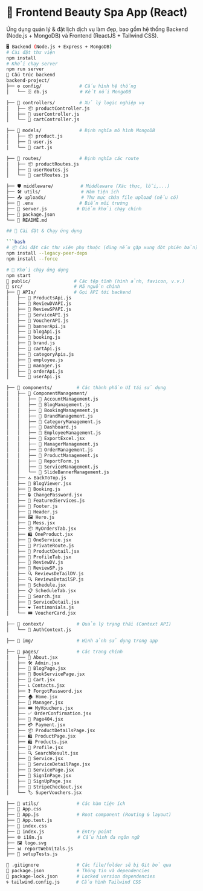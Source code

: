 # 🌟 Frontend Beauty Spa App (React)

Ứng dụng quản lý & đặt lịch dịch vụ làm đẹp, bao gồm hệ thống Backend (Node.js + MongoDB) và Frontend (ReactJS + Tailwind CSS).

```bash
🖥️ Backend (Node.js + Express + MongoDB)
# Cài đặt thư viện
npm install
# Khởi chạy server
npm run server
📁 Cấu trúc backend
backend-project/
├── ⚙️ config/              # Cấu hình hệ thống
│   └── 🗄️ db.js            # Kết nối MongoDB

├── 📂 controllers/         # Xử lý logic nghiệp vụ
│   ├── 📦 productController.js
│   ├── 👤 userController.js
│   └── 🛒 cartController.js

├── 📂 models/              # Định nghĩa mô hình MongoDB
│   ├── 📦 product.js
│   ├── 👤 user.js
│   └── 🛒 cart.js

├── 📂 routes/              # Định nghĩa các route
│   ├── 📦 productRoutes.js
│   ├── 👤 userRoutes.js
│   └── 🛒 cartRoutes.js

├── 🛡️ middleware/          # Middleware (Xác thực, lỗi,...)
├── 🛠️ utils/               # Hàm tiện ích
├── 📤 uploads/             # Thư mục chứa file upload (nếu có)
├── 🧪 .env                 # Biến môi trường
├── 🚀 server.js           # Điểm khởi chạy chính
├── 📄 package.json
└── 📘 README.md

## 🚀 Cài đặt & Chạy ứng dụng

```bash
# 📦 Cài đặt các thư viện phụ thuộc (dùng nếu gặp xung đột phiên bản)
npm install --legacy-peer-deps
npm install --force

# 🚀 Khởi chạy ứng dụng
npm start
📁 public/                # Các tệp tĩnh (hình ảnh, favicon, v.v.)
📁 src/                   # Mã nguồn chính
├── 📁 APIs/              # Gọi API tới backend
│   ├── 🧾 ProductsApi.js
│   ├── 🧾 ReviewDVAPI.js
│   ├── 🧾 ReviewSPAPI.js
│   ├── 🧾 ServiceAPI.js
│   ├── 🧾 VoucherAPI.js
│   ├── 🧾 bannerApi.js
│   ├── 🧾 blogApi.js
│   ├── 🧾 booking.js
│   ├── 🧾 brand.js
│   ├── 🧾 cartApi.js
│   ├── 🧾 categoryApis.js
│   ├── 🧾 employee.js
│   ├── 🧾 manager.js
│   ├── 🧾 orderApi.js
│   └── 🧾 userApi.js

├── 📁 components/         # Các thành phần UI tái sử dụng
│   ├── 📁 ComponentManagement/
│   │   ├── 🧩 AccountManagement.js
│   │   ├── 🧩 BlogManagement.js
│   │   ├── 🧩 BookingManagement.js
│   │   ├── 🧩 BrandManagement.js
│   │   ├── 🧩 CategoryManagement.js
│   │   ├── 🧩 Dashboard.js
│   │   ├── 🧩 EmployeeManagement.js
│   │   ├── 🧩 ExportExcel.jsx
│   │   ├── 🧩 ManagerManagement.js
│   │   ├── 🧩 OrderManagement.js
│   │   ├── 🧩 ProductManagement.js
│   │   ├── 🧩 ReportForm.js
│   │   ├── 🧩 ServiceManagement.js
│   │   └── 🧩 SlideBannerManagement.js
│   ├── 🔝 BackToTop.js
│   ├── 📖 BlogViewer.jsx
│   ├── 📝 Booking.js
│   ├── 🔒 ChangePassword.jsx
│   ├── 🌟 FeaturedServices.js
│   ├── 📄 Footer.js
│   ├── 🧭 Header.js
│   ├── 🖼️ Hero.js
│   ├── 💬 Mess.jsx
│   ├── 📦 MyOrdersTab.jsx
│   ├── 🛍️ OneProduct.jsx
│   ├── 💆 OneService.jsx
│   ├── 🔐 PrivateRoute.js
│   ├── 🛒 ProductDetail.jsx
│   ├── 👤 ProfileTab.jsx
│   ├── 🌸 ReviewDV.js
│   ├── 💇 ReviewSP.js
│   ├── 🔍 ReviewsDeTailDV.js
│   ├── 🔍 ReviewsDetailSP.js
│   ├── 📅 Schedule.jsx
│   ├── 📋 ScheduleTab.jsx
│   ├── 🔎 Search.jsx
│   ├── 💄 ServiceDetail.jsx
│   ├── ❤️ Testimonials.js
│   └── 🎟️ VoucherCard.jsx

├── 📁 context/            # Quản lý trạng thái (Context API)
│   └── 🧠 AuthContext.js

├── 📁 img/                # Hình ảnh sử dụng trong app

├── 📁 pages/              # Các trang chính
│   ├── 📄 About.jsx
│   ├── 🛠️ Admin.jsx
│   ├── 📰 BlogPage.jsx
│   ├── 📅 BookServicePage.jsx
│   ├── 🛒 Cart.jsx
│   ├── 📞 Contacts.jsx
│   ├── ❓ ForgotPassword.jsx
│   ├── 🏠 Home.jsx
│   ├── 👔 Manager.jsx
│   ├── 🎟️ MyVouchers.jsx
│   ├── ✅ OrderConfirmation.jsx
│   ├── 🚫 Page404.jsx
│   ├── 💳 Payment.jsx
│   ├── 📦 ProductDetailsPage.jsx
│   ├── 🛍️ ProductPage.jsx
│   ├── 🛍️ Products.jsx
│   ├── 👤 Profile.jsx
│   ├── 🔍 SearchResult.jsx
│   ├── 💇 Service.jsx
│   ├── 💄 ServiceDetailPage.jsx
│   ├── 💆 ServicePage.jsx
│   ├── 🔐 SignInPage.jsx
│   ├── 📝 SignUpPage.jsx
│   ├── 💸 StripeCheckout.jsx
│   └── 🏷️ SuperVouchers.jsx

├── 📁 utils/              # Các hàm tiện ích
├── 📄 App.css
├── 🧠 App.js              # Root component (Routing & layout)
├── 🧪 App.test.js
├── 📄 index.css
├── 🚀 index.js            # Entry point
├── 🌐 i18n.js             # Cấu hình đa ngôn ngữ
├── 🖼️ logo.svg
├── 📊 reportWebVitals.js
├── 🧪 setupTests.js

📄 .gitignore              # Các file/folder sẽ bị Git bỏ qua
📄 package.json            # Thông tin và dependencies
📄 package-lock.json       # Locked version dependencies
🌀 tailwind.config.js      # Cấu hình Tailwind CSS

